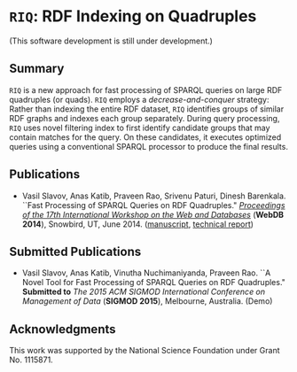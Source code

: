 # `RIQ`: RDF Indexing on Quadruples
(This software development is still under development.)

## Summary

`RIQ` is a new approach for fast processing of SPARQL queries on large
RDF quadruples (or quads). `RIQ` employs a *decrease-and-conquer*
strategy: Rather than indexing the entire RDF dataset, `RIQ` identifies
groups of similar RDF graphs and indexes each group separately. During
query processing, `RIQ` uses novel filtering index to first identify
candidate groups that may contain matches for the query. On these
candidates, it executes optimized queries using a conventional SPARQL
processor to produce the final results.

## Publications


* Vasil Slavov, Anas Katib, Praveen Rao, Srivenu Paturi, Dinesh
Barenkala. ``Fast Processing of SPARQL Queries on RDF Quadruples."
[*Proceedings of the 17th International Workshop on the Web and
Databases*](http://webdb2014.eecs.umich.edu/) (**WebDB 2014**),
Snowbird, UT, June 2014.
([manuscript](http://v.web.umkc.edu/vsfgd/files/riq-webdb-paper.pdf),
[technical report](http://v.web.umkc.edu/vsfgd/files/riq-tr.pdf))


## Submitted Publications
* Vasil Slavov, Anas Katib, Vinutha Nuchimaniyanda, Praveen Rao. ``A
Novel Tool for Fast Processing of SPARQL Queries on RDF Quadruples."
**Submitted to** *The 2015 ACM SIGMOD International Conference on Management
of Data* (**SIGMOD 2015**), Melbourne, Australia. (Demo)

## Acknowledgments

This work was supported by the National Science Foundation under
Grant No. 1115871.
